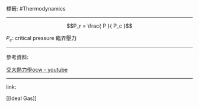 標籤: #Thermodynamics 

---

$$P_r = \frac{ P }{ P_c }$$

$P_c$: critical pressure 臨界壓力

---

參考資料:

[交大熱力學ocw - youtube](https://youtube.com/playlist?list=PLj6E8qlqmkFt83RMhWiOggy669xF9Z3aA)

---

link:

[[Ideal Gas]]